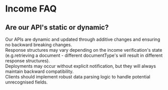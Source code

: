# Income FAQ

## Are our API's static or dynamic?


Our APIs are dynamic and updated through additive changes and ensuring no backward breaking changes.  
Response structures may vary depending on the income verification's state (e.g.retrieving a document - 
different documentType's will result in different response structures).   
Deployments may occur without explicit notification, but they will always maintain backward compatibility.    
Clients should implement robust data parsing logic to handle potential unrecognised fields.
